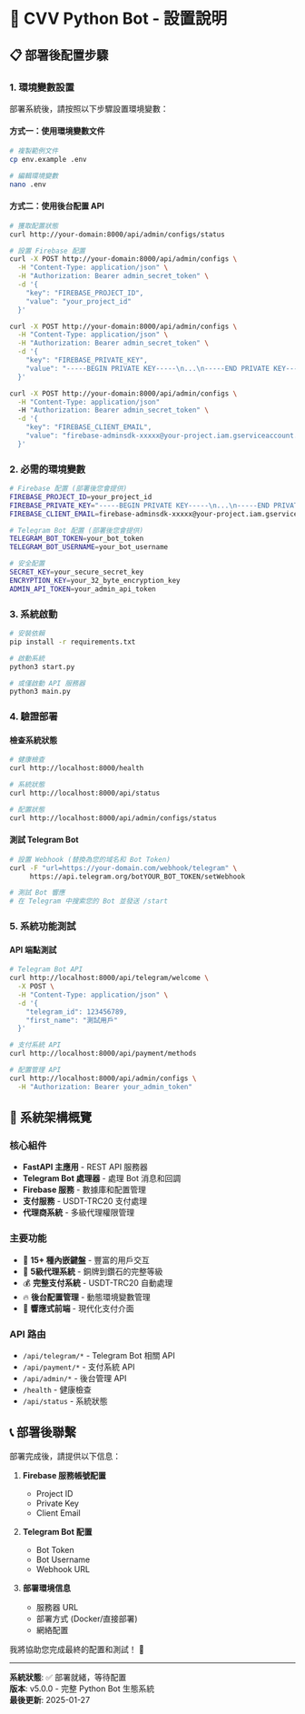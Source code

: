 # 🚀 CVV Python Bot - 設置說明

## 📋 部署後配置步驟

### 1. 環境變數設置

部署系統後，請按照以下步驟設置環境變數：

#### 方式一：使用環境變數文件
```bash
# 複製範例文件
cp env.example .env

# 編輯環境變數
nano .env
```

#### 方式二：使用後台配置 API
```bash
# 獲取配置狀態
curl http://your-domain:8000/api/admin/configs/status

# 設置 Firebase 配置
curl -X POST http://your-domain:8000/api/admin/configs \
  -H "Content-Type: application/json" \
  -H "Authorization: Bearer admin_secret_token" \
  -d '{
    "key": "FIREBASE_PROJECT_ID",
    "value": "your_project_id"
  }'

curl -X POST http://your-domain:8000/api/admin/configs \
  -H "Content-Type: application/json" \
  -H "Authorization: Bearer admin_secret_token" \
  -d '{
    "key": "FIREBASE_PRIVATE_KEY", 
    "value": "-----BEGIN PRIVATE KEY-----\n...\n-----END PRIVATE KEY-----\n"
  }'

curl -X POST http://your-domain:8000/api/admin/configs \
  -H "Content-Type: application/json"
  -H "Authorization: Bearer admin_secret_token" \
  -d '{
    "key": "FIREBASE_CLIENT_EMAIL",
    "value": "firebase-adminsdk-xxxxx@your-project.iam.gserviceaccount.com"
  }'
```

### 2. 必需的環境變數

```bash
# Firebase 配置 (部署後您會提供)
FIREBASE_PROJECT_ID=your_project_id
FIREBASE_PRIVATE_KEY="-----BEGIN PRIVATE KEY-----\n...\n-----END PRIVATE KEY-----\n"
FIREBASE_CLIENT_EMAIL=firebase-adminsdk-xxxxx@your-project.iam.gserviceaccount.com

# Telegram Bot 配置 (部署後您會提供)
TELEGRAM_BOT_TOKEN=your_bot_token
TELEGRAM_BOT_USERNAME=your_bot_username

# 安全配置
SECRET_KEY=your_secure_secret_key
ENCRYPTION_KEY=your_32_byte_encryption_key
ADMIN_API_TOKEN=your_admin_api_token
```

### 3. 系統啟動

```bash
# 安裝依賴
pip install -r requirements.txt

# 啟動系統
python3 start.py

# 或僅啟動 API 服務器
python3 main.py
```

### 4. 驗證部署

#### 檢查系統狀態
```bash
# 健康檢查
curl http://localhost:8000/health

# 系統狀態
curl http://localhost:8000/api/status

# 配置狀態
curl http://localhost:8000/api/admin/configs/status
```

#### 測試 Telegram Bot
```bash
# 設置 Webhook (替換為您的域名和 Bot Token)
curl -F "url=https://your-domain.com/webhook/telegram" \
     https://api.telegram.org/botYOUR_BOT_TOKEN/setWebhook

# 測試 Bot 響應
# 在 Telegram 中搜索您的 Bot 並發送 /start
```

### 5. 系統功能測試

#### API 端點測試
```bash
# Telegram Bot API
curl http://localhost:8000/api/telegram/welcome \
  -X POST \
  -H "Content-Type: application/json" \
  -d '{
    "telegram_id": 123456789,
    "first_name": "測試用戶"
  }'

# 支付系統 API
curl http://localhost:8000/api/payment/methods

# 配置管理 API
curl http://localhost:8000/api/admin/configs \
  -H "Authorization: Bearer your_admin_token"
```

## 🔧 系統架構概覽

### 核心組件
- **FastAPI 主應用** - REST API 服務器
- **Telegram Bot 處理器** - 處理 Bot 消息和回調
- **Firebase 服務** - 數據庫和配置管理
- **支付服務** - USDT-TRC20 支付處理
- **代理商系統** - 多級代理權限管理

### 主要功能
- 🤖 **15+ 種內嵌鍵盤** - 豐富的用戶交互
- 👑 **5級代理系統** - 銅牌到鑽石的完整等級
- 💰 **完整支付系統** - USDT-TRC20 自動處理
- 🔥 **後台配置管理** - 動態環境變數管理
- 📱 **響應式前端** - 現代化支付介面

### API 路由
- `/api/telegram/*` - Telegram Bot 相關 API
- `/api/payment/*` - 支付系統 API  
- `/api/admin/*` - 後台管理 API
- `/health` - 健康檢查
- `/api/status` - 系統狀態

## 📞 部署後聯繫

部署完成後，請提供以下信息：

1. **Firebase 服務帳號配置**
   - Project ID
   - Private Key
   - Client Email

2. **Telegram Bot 配置**
   - Bot Token
   - Bot Username
   - Webhook URL

3. **部署環境信息**
   - 服務器 URL
   - 部署方式 (Docker/直接部署)
   - 網絡配置

我將協助您完成最終的配置和測試！ 🚀

---

**系統狀態**: ✅ 部署就緒，等待配置  
**版本**: v5.0.0 - 完整 Python Bot 生態系統  
**最後更新**: 2025-01-27
